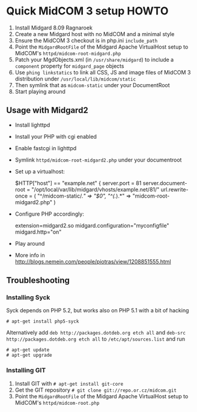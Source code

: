 Quick MidCOM 3 setup HOWTO
==========================

1. Install Midgard 8.09 Ragnaroek
2. Create a new Midgard host with no MidCOM and a minimal style
3. Ensure the MidCOM 3 checkout is in php.ini `include_path`
4. Point the `MidgardRootFile` of the Midgard Apache VirtualHost setup to MidCOM's `httpd/midcom-root-midgard.php`
5. Patch your MgdObjects.xml (in `/usr/share/midgard`) to include a `component` property for `midgard_page` objects
6. Use `phing linkstatics` to link all CSS, JS and image files of MidCOM 3 distribution under `/usr/local/lib/midcom/static`
7. Then symlink that as `midcom-static` under your DocumentRoot 
8. Start playing around

Usage with Midgard2
-------------------

* Install lighttpd
* Install your PHP with cgi enabled
* Enable fastcgi in lighttpd
* Symlink `httpd/midcom-root-midgard2.php` under your documentroot
* Set up a virtualhost:

    $HTTP["host"] == "example.net" {
        server.port = 81
        server.document-root = "/opt/local/var/lib/midgard/vhosts/example.net/81/"
        url.rewrite-once = ( 
            "^/midcom-static/.*" => "$0",
            "^(.*)\.*" => "midcom-root-midgard2.php" 
        )

* Configure PHP accordingly:

    extension=midgard2.so
    midgard.configuration="myconfigfile"
    midgard.http="on"
    
* Play around
* More info in <http://blogs.nemein.com/people/piotras/view/1208851555.html>

Troubleshooting
---------------

### Installing Syck

Syck depends on PHP 5.2, but works also on PHP 5.1 with a bit of hacking

    # apt-get install php5-syck
    
Alternatively add `deb http://packages.dotdeb.org etch all` and `deb-src http://packages.dotdeb.org etch all` to `/etc/apt/sources.list` and run

    # apt-get update
    # apt-get upgrade

### Installing GIT

1. Install GIT with `# apt-get install git-core`
2. Get the GIT repository `# git clone git://repo.or.cz/midcom.git`
3. Point the `MidgardRootFile` of the Midgard Apache VirtualHost setup to MidCOM's `httpd/midcom-root.php`